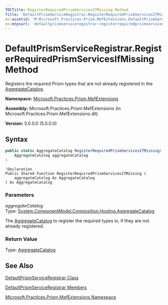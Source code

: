 ```yaml
---
TOCTitle: RegisterRequiredPrismServicesIfMissing Method
Title: 'DefaultPrismServiceRegistrar.RegisterRequiredPrismServicesIfMissing Method (Microsoft.Practices.Prism.MefExtensions)'
ms:assetid: 'M:Microsoft.Practices.Prism.MefExtensions.DefaultPrismServiceRegistrar.RegisterRequiredPrismServicesIfMissing(System.ComponentModel.Composition.Hosting.AggregateCatalog)'
ms:mtpsurl: 'defaultprismserviceregistrar-registerrequiredprismservicesifmissing-method-mspp-mefextensions.md'
---
```


# DefaultPrismServiceRegistrar.RegisterRequiredPrismServicesIfMissing Method

Registers the required Prism types that are not already registered in the [AggregateCatalog](http://msdn.microsoft.com/en-us/library/dd833165).

**Namespace:** [Microsoft.Practices.Prism.MefExtensions](/patterns-practices/reference/mspp-mefextensions-namespace)

**Assembly:** Microsoft.Practices.Prism.MefExtensions (in Microsoft.Practices.Prism.MefExtensions.dll)

**Version:** 5.0.0.0 (5.0.0.0)

## Syntax

```C#
public static AggregateCatalog RegisterRequiredPrismServicesIfMissing(
	AggregateCatalog aggregateCatalog
)
```
```VB
'Declaration
Public Shared Function RegisterRequiredPrismServicesIfMissing ( 
	aggregateCatalog As AggregateCatalog
) As AggregateCatalog
```
### Parameters

*aggregateCatalog*  
   Type: [System.ComponentModel.Composition.Hosting.AggregateCatalog](http://msdn.microsoft.com/en-us/library/dd833165)
   
   The [AggregateCatalog](http://msdn.microsoft.com/en-us/library/dd833165) to register the required types in, if they are not already registered.

### Return Value

Type: [AggregateCatalog](http://msdn.microsoft.com/en-us/library/dd833165)

## See Also
[DefaultPrismServiceRegistrar Class](/patterns-practices/reference/defaultprismserviceregistrar-class-mspp-mefextensions)

[DefaultPrismServiceRegistrar Members](/patterns-practices/reference/defaultprismserviceregistrar-members-mspp-mefextensions)

[Microsoft.Practices.Prism.MefExtensions Namespace](/patterns-practices/reference/mspp-mefextensions-namespace)
